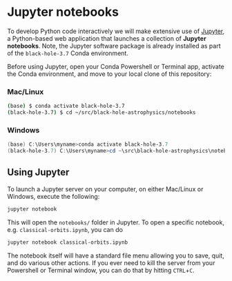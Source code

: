 Jupyter notebooks
=================

To develop Python code interactively we will make extensive use of
[Jupyter](https://jupyter.readthedocs.io), a Python-based web application that
launches a collection of **Jupyter notebooks**. Note, the Jupyter software
package is already installed as part of the `black-hole-3.7` Conda environment.

Before using Jupyter, open your Conda Powershell or Terminal app, activate the
Conda environment, and move to your local clone of this repository:

### Mac/Linux

```bash
(base) $ conda activate black-hole-3.7
(black-hole-3.7) $ cd ~/src/black-hole-astrophysics/notebooks
```

### Windows

```powershell
(base) C:\Users\myname>conda activate black-hole-3.7
(black-hole-3.7) C:\Users\myname>cd ~\src\black-hole-astrophysics\notebooks
```

## Using Jupyter

To launch a Jupyter server on your computer, on either Mac/Linux or Windows,
execute the following:

```bash
jupyter notebook
```

This will open the `notebooks/` folder in Jupyter. To open a specific
notebook, e.g. `classical-orbits.ipynb`, you can do

```bash
jupyter notebook classical-orbits.ipynb
```

The notebook itself will have a standard file menu allowing you to save, quit,
and do various other actions. If you ever need to kill the server from your
Powershell or Terminal window, you can do that by hitting `CTRL`+`C`.
